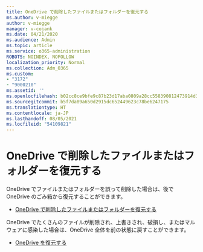 ```yaml
---
title: OneDrive で削除したファイルまたはフォルダーを復元する
ms.author: v-miegge
author: v-miegge
manager: v-cojank
ms.date: 04/21/2020
ms.audience: Admin
ms.topic: article
ms.service: o365-administration
ROBOTS: NOINDEX, NOFOLLOW
localization_priority: Normal
ms.collection: Adm_O365
ms.custom:
- "3172"
- "9000210"
ms.assetid: ''
ms.openlocfilehash: b02cc8ce9bfe9c87b23d17aba0809a28cc558390812473914d378d60ea30a660
ms.sourcegitcommit: b5f7da89a650d2915dc652449623c78be6247175
ms.translationtype: HT
ms.contentlocale: ja-JP
ms.lasthandoff: 08/05/2021
ms.locfileid: "54109821"
---
```

# <a name="restore-deleted-files-or-folders-in-onedrive"></a>OneDrive で削除したファイルまたはフォルダーを復元する

OneDrive でファイルまたはフォルダーを誤って削除した場合は、後で OneDrive のごみ箱から復元することができます。

* [OneDrive で削除したファイルまたはフォルダーを復元する](https://support.office.com/article/restore-deleted-files-or-folders-in-onedrive-949ada80-0026-4db3-a953-c99083e6a84f)

OneDrive でたくさんのファイルが削除され、上書きされ、破損し、またはマルウェアに感染した場合は、OneDrive 全体を前の状態に戻すことができます。

* [OneDrive を復元する](https://support.office.com/article/Restore-your-OneDrive-fa231298-759d-41cf-bcd0-25ac53eb8a15)
